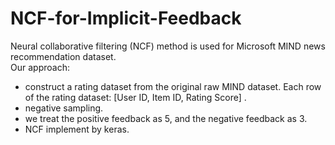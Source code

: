 # NCF-for-Implicit-Feedback  
Neural collaborative filtering (NCF) method is used for Microsoft MIND news recommendation dataset.  
Our approach:  
- construct a rating dataset from the original raw MIND dataset. Each row of the rating dataset: [User ID, Item ID, Rating Score] .
- negative sampling.
- we treat the positive feedback as 5, and the negative feedback as 3.
- NCF implement by keras.

